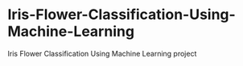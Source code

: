 # Iris-Flower-Classification-Using-Machine-Learning
Iris Flower Classification Using Machine Learning project 
